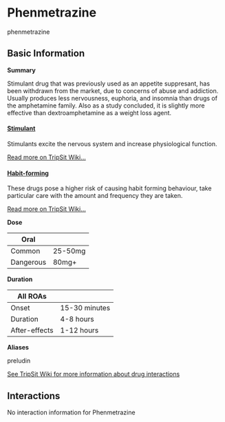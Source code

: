 # Phenmetrazine

phenmetrazine

## Basic Information

**Summary**

Stimulant drug that was previously used as an appetite suppresant, has been withdrawn from the market, due to concerns of abuse and addiction. Usually produces less nervousness, euphoria, and insomnia than drugs of the amphetamine family. Also as a study concluded, it is slightly more effective than dextroamphetamine as a weight loss agent.

#### [Stimulant](/category/stimulant)

Stimulants excite the nervous system and increase physiological function.

[Read more on TripSit Wiki...](#{category.wiki})

#### [Habit-forming](/category/habit-forming)

These drugs pose a higher risk of causing habit forming behaviour, take particular care with the amount and frequency they are taken.

[Read more on TripSit Wiki...](#{category.wiki})

**Dose**

| Oral      |         |
| --------- | ------- |
| Common    | 25-50mg |
| Dangerous | 80mg+   |

**Duration**

| All ROAs      |               |
| ------------- | ------------- |
| Onset         | 15-30 minutes |
| Duration      | 4-8 hours     |
| After-effects | 1-12 hours    |

**Aliases**

preludin  

[See TripSit Wiki for more information about drug interactions](http://combo.tripsit.me/)

## Interactions

No interaction information for Phenmetrazine